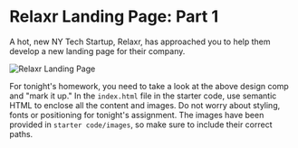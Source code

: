 # Relaxr Landing Page: Part 1

A hot, new NY Tech Startup, Relaxr, has approached you to help them develop a new landing page for their company. 

![Relaxr Landing Page](https://i.imgur.com/aiNUaDW.png)

For tonight's homework, you need to take a look at the above design comp and "mark it up." In the `index.html` file in the starter code, use semantic HTML to enclose all the content and images. Do not worry about styling, fonts or positioning for tonight's assignment. The images have been provided in  `starter code/images`, so make sure to include their correct paths.

